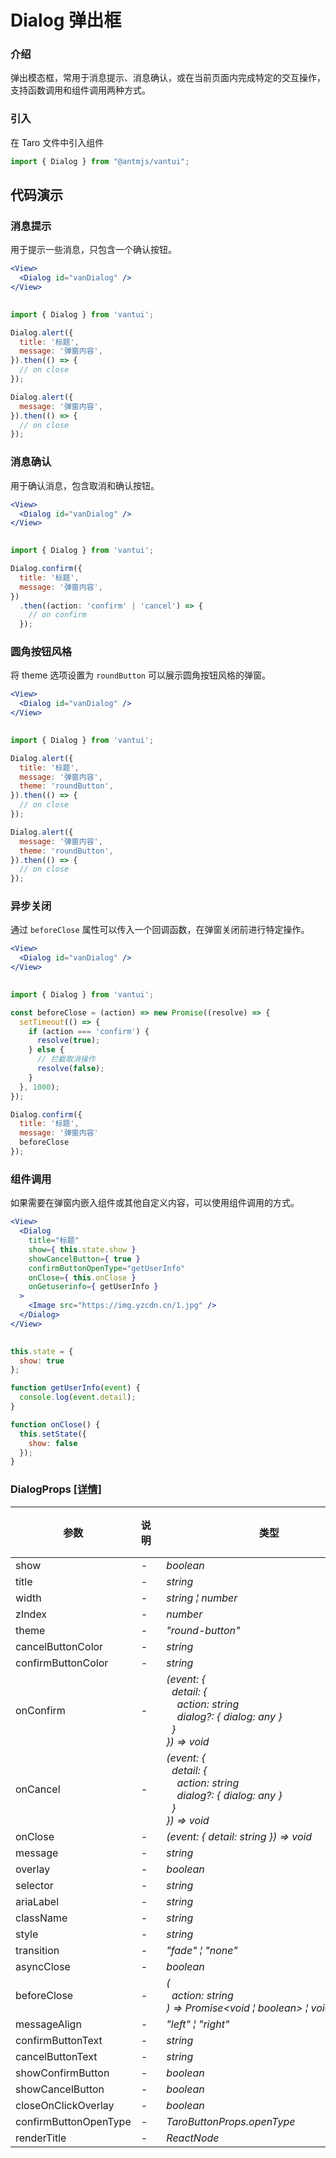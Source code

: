 # Dialog 弹出框

### 介绍

弹出模态框，常用于消息提示、消息确认，或在当前页面内完成特定的交互操作，支持函数调用和组件调用两种方式。

### 引入

在 Taro 文件中引入组件

```js
import { Dialog } from "@antmjs/vantui"; 
```

## 代码演示

### 消息提示

用于提示一些消息，只包含一个确认按钮。

```jsx
<View>
  <Dialog id="vanDialog" />
</View>
 
```

```javascript
import { Dialog } from 'vantui';

Dialog.alert({
  title: '标题',
  message: '弹窗内容',
}).then(() => {
  // on close
});

Dialog.alert({
  message: '弹窗内容',
}).then(() => {
  // on close
});
```

### 消息确认

用于确认消息，包含取消和确认按钮。

```jsx
<View>
  <Dialog id="vanDialog" />
</View>
 
```

```javascript
import { Dialog } from 'vantui';

Dialog.confirm({
  title: '标题',
  message: '弹窗内容',
})
  .then((action: 'confirm' | 'cancel') => {
    // on confirm
  });
```

### 圆角按钮风格

将 theme 选项设置为 `roundButton` 可以展示圆角按钮风格的弹窗。

```jsx
<View>
  <Dialog id="vanDialog" />
</View>
 
```

```javascript
import { Dialog } from 'vantui';

Dialog.alert({
  title: '标题',
  message: '弹窗内容',
  theme: 'roundButton',
}).then(() => {
  // on close
});

Dialog.alert({
  message: '弹窗内容',
  theme: 'roundButton',
}).then(() => {
  // on close
});
```

### 异步关闭

通过 `beforeClose` 属性可以传入一个回调函数，在弹窗关闭前进行特定操作。

```jsx
<View>
  <Dialog id="vanDialog" />
</View>
 
```

```javascript
import { Dialog } from 'vantui';

const beforeClose = (action) => new Promise((resolve) => {
  setTimeout(() => {
    if (action === 'confirm') {
      resolve(true);
    } else {
      // 拦截取消操作
      resolve(false);
    }
  }, 1000);
});

Dialog.confirm({
  title: '标题',
  message: '弹窗内容'
  beforeClose
});
```

### 组件调用

如果需要在弹窗内嵌入组件或其他自定义内容，可以使用组件调用的方式。

```jsx
<View>
  <Dialog
    title="标题"
    show={ this.state.show }
    showCancelButton={ true }
    confirmButtonOpenType="getUserInfo"
    onClose={ this.onClose }
    onGetuserinfo={ getUserInfo }
  >
    <Image src="https://img.yzcdn.cn/1.jpg" />
  </Dialog>
</View>
 
```

```js
this.state = {
  show: true
};

function getUserInfo(event) {
  console.log(event.detail);
}

function onClose() {
  this.setState({
    show: false
  });
} 
```
### DialogProps [[详情]](https://github.com/AntmJS/vantui/tree/main/packages/vantui/types/dialog.d.ts)   

| 参数 | 说明 | 类型 | 默认值 | 必填 |
| --- | --- | --- | --- | --- |
| show | - | _&nbsp;&nbsp;boolean<br/>_ | - | `false` |
| title | - | _&nbsp;&nbsp;string<br/>_ | - | `false` |
| width | - | _&nbsp;&nbsp;string&nbsp;&brvbar;&nbsp;number<br/>_ | - | `false` |
| zIndex | - | _&nbsp;&nbsp;number<br/>_ | - | `false` |
| theme | - | _&nbsp;&nbsp;"round-button"<br/>_ | - | `false` |
| cancelButtonColor | - | _&nbsp;&nbsp;string<br/>_ | - | `false` |
| confirmButtonColor | - | _&nbsp;&nbsp;string<br/>_ | - | `false` |
| onConfirm | - | _&nbsp;&nbsp;(event:&nbsp;{<br/>&nbsp;&nbsp;&nbsp;&nbsp;detail:&nbsp;{<br/>&nbsp;&nbsp;&nbsp;&nbsp;&nbsp;&nbsp;action:&nbsp;string<br/>&nbsp;&nbsp;&nbsp;&nbsp;&nbsp;&nbsp;dialog?:&nbsp;{&nbsp;dialog:&nbsp;any&nbsp;}<br/>&nbsp;&nbsp;&nbsp;&nbsp;}<br/>&nbsp;&nbsp;})&nbsp;=>&nbsp;void<br/>_ | - | `false` |
| onCancel | - | _&nbsp;&nbsp;(event:&nbsp;{<br/>&nbsp;&nbsp;&nbsp;&nbsp;detail:&nbsp;{<br/>&nbsp;&nbsp;&nbsp;&nbsp;&nbsp;&nbsp;action:&nbsp;string<br/>&nbsp;&nbsp;&nbsp;&nbsp;&nbsp;&nbsp;dialog?:&nbsp;{&nbsp;dialog:&nbsp;any&nbsp;}<br/>&nbsp;&nbsp;&nbsp;&nbsp;}<br/>&nbsp;&nbsp;})&nbsp;=>&nbsp;void<br/>_ | - | `false` |
| onClose | - | _&nbsp;&nbsp;(event:&nbsp;{&nbsp;detail:&nbsp;string&nbsp;})&nbsp;=>&nbsp;void<br/>_ | - | `false` |
| message | - | _&nbsp;&nbsp;string<br/>_ | - | `false` |
| overlay | - | _&nbsp;&nbsp;boolean<br/>_ | - | `false` |
| selector | - | _&nbsp;&nbsp;string<br/>_ | - | `false` |
| ariaLabel | - | _&nbsp;&nbsp;string<br/>_ | - | `false` |
| className | - | _&nbsp;&nbsp;string<br/>_ | - | `false` |
| style | - | _&nbsp;&nbsp;string<br/>_ | - | `false` |
| transition | - | _&nbsp;&nbsp;"fade"&nbsp;&brvbar;&nbsp;"none"<br/>_ | - | `false` |
| asyncClose | - | _&nbsp;&nbsp;boolean<br/>_ | - | `false` |
| beforeClose | - | _&nbsp;&nbsp;(<br/>&nbsp;&nbsp;&nbsp;&nbsp;action:&nbsp;string<br/>&nbsp;&nbsp;)&nbsp;=>&nbsp;Promise<void&nbsp;&brvbar;&nbsp;boolean>&nbsp;&brvbar;&nbsp;void&nbsp;&brvbar;&nbsp;boolean<br/>_ | - | `false` |
| messageAlign | - | _&nbsp;&nbsp;"left"&nbsp;&brvbar;&nbsp;"right"<br/>_ | - | `false` |
| confirmButtonText | - | _&nbsp;&nbsp;string<br/>_ | - | `false` |
| cancelButtonText | - | _&nbsp;&nbsp;string<br/>_ | - | `false` |
| showConfirmButton | - | _&nbsp;&nbsp;boolean<br/>_ | - | `false` |
| showCancelButton | - | _&nbsp;&nbsp;boolean<br/>_ | - | `false` |
| closeOnClickOverlay | - | _&nbsp;&nbsp;boolean<br/>_ | - | `false` |
| confirmButtonOpenType | - | _&nbsp;&nbsp;TaroButtonProps.openType<br/>_ | - | `false` |
| renderTitle | - | _&nbsp;&nbsp;ReactNode<br/>_ | - | `false` |

